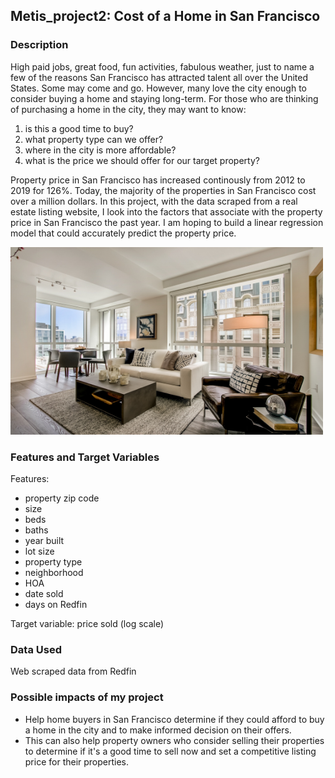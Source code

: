 ## Metis_project2: Cost of a Home in San Francisco

### Description
 High paid jobs, great food, fun activities, fabulous weather, just to name a few of the reasons San Francisco has attracted talent all over the United States. Some may come and go. However, many love the  city enough to consider buying a home and staying long-term. For those who are thinking of purchasing a home in the city, they may want to know:
1. is this a good time to buy? 
2. what property type can we offer? 
3. where in the city is more affordable? 
4. what is the price we should offer for our target property? 

Property price in San Francisco has increased continously from 2012 to 2019 for 126%. Today, the majority of the properties in San Francisco cost over a million dollars. In this project, with the data scraped from a real estate listing website, I look into the factors that associate with the property price in San Francisco the past year. I am hoping to build a linear regression model that could accurately predict the property price. 

<img src="https://github.com/sarazong/Metis_project2/blob/master/project2_images/home.jpg" alt="home" width="500" height="300">

### Features and Target Variables
Features:
- property zip code
- size
- beds
- baths
- year built
- lot size
- property type
- neighborhood
- HOA
- date sold
- days on Redfin

Target variable: price sold (log scale)

### Data Used
Web scraped data from Redfin

### Possible impacts of my project
- Help home buyers in San Francisco determine if they could afford to buy a home in the city and to make informed decision on their offers. 
- This can also help property owners who consider selling their properties to determine if it's a good time to sell now and set a competitive listing price for their properties.
